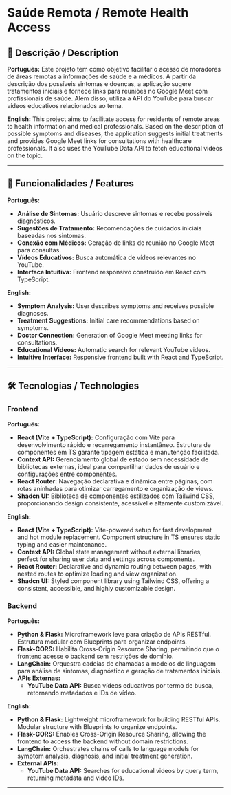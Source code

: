 # Saúde Remota / Remote Health Access

## 📄 Descrição / Description

**Português:**
Este projeto tem como objetivo facilitar o acesso de moradores de áreas remotas a informações de saúde e a médicos. A partir da descrição dos possíveis sintomas e doenças, a aplicação sugere tratamentos iniciais e fornece links para reuniões no Google Meet com profissionais de saúde. Além disso, utiliza a API do YouTube para buscar vídeos educativos relacionados ao tema.

**English:**
This project aims to facilitate access for residents of remote areas to health information and medical professionals. Based on the description of possible symptoms and diseases, the application suggests initial treatments and provides Google Meet links for consultations with healthcare professionals. It also uses the YouTube Data API to fetch educational videos on the topic.

---

## 🚀 Funcionalidades / Features

**Português:**
- **Análise de Sintomas:** Usuário descreve sintomas e recebe possíveis diagnósticos.
- **Sugestões de Tratamento:** Recomendações de cuidados iniciais baseadas nos sintomas.
- **Conexão com Médicos:** Geração de links de reunião no Google Meet para consultas.
- **Vídeos Educativos:** Busca automática de vídeos relevantes no YouTube.
- **Interface Intuitiva:** Frontend responsivo construído em React com TypeScript.

**English:**
- **Symptom Analysis:** User describes symptoms and receives possible diagnoses.
- **Treatment Suggestions:** Initial care recommendations based on symptoms.
- **Doctor Connection:** Generation of Google Meet meeting links for consultations.
- **Educational Videos:** Automatic search for relevant YouTube videos.
- **Intuitive Interface:** Responsive frontend built with React and TypeScript.

---

## 🛠 Tecnologias / Technologies

### Frontend

**Português:**
- **React (Vite + TypeScript):** Configuração com Vite para desenvolvimento rápido e recarregamento instantâneo. Estrutura de componentes em TS garante tipagem estática e manutenção facilitada.
- **Context API:** Gerenciamento global de estado sem necessidade de bibliotecas externas, ideal para compartilhar dados de usuário e configurações entre componentes.
- **React Router:** Navegação declarativa e dinâmica entre páginas, com rotas aninhadas para otimizar carregamento e organização de views.
- **Shadcn UI:** Biblioteca de componentes estilizados com Tailwind CSS, proporcionando design consistente, acessível e altamente customizável.

**English:**
- **React (Vite + TypeScript):** Vite-powered setup for fast development and hot module replacement. Component structure in TS ensures static typing and easier maintenance.
- **Context API:** Global state management without external libraries, perfect for sharing user data and settings across components.
- **React Router:** Declarative and dynamic routing between pages, with nested routes to optimize loading and view organization.
- **Shadcn UI:** Styled component library using Tailwind CSS, offering a consistent, accessible, and highly customizable design.

### Backend

**Português:**
- **Python & Flask:** Microframework leve para criação de APIs RESTful. Estrutura modular com Blueprints para organizar endpoints.
- **Flask-CORS:** Habilita Cross-Origin Resource Sharing, permitindo que o frontend acesse o backend sem restrições de domínio.
- **LangChain:** Orquestra cadeias de chamadas a modelos de linguagem para análise de sintomas, diagnóstico e geração de tratamentos iniciais.
- **APIs Externas:**
  - **YouTube Data API:** Busca vídeos educativos por termo de busca, retornando metadados e IDs de vídeo.

**English:**
- **Python & Flask:** Lightweight microframework for building RESTful APIs. Modular structure with Blueprints to organize endpoints.
- **Flask-CORS:** Enables Cross-Origin Resource Sharing, allowing the frontend to access the backend without domain restrictions.
- **LangChain:** Orchestrates chains of calls to language models for symptom analysis, diagnosis, and initial treatment generation.
- **External APIs:**
  - **YouTube Data API:** Searches for educational videos by query term, returning metadata and video IDs.

---
